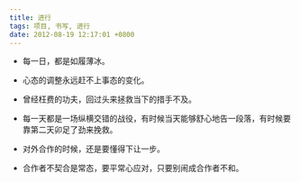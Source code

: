 ```yaml
---
title: 进行
tags: 项目, 书写, 进行
date: 2012-08-19 12:17:01 +0800
---
```


* 每一日，都是如履薄冰。

* 心态的调整永远赶不上事态的变化。

* 曾经枉费的功夫，回过头来拯救当下的措手不及。

* 每一天都是一场纵横交错的战役，有时候当天能够舒心地告一段落，有时候要靠第二天卯足了劲来挽救。

* 对外合作的时候，还是要懂得下让一步。

* 合作者不契合是常态，要平常心应对，只要别闹成合作者不和。


